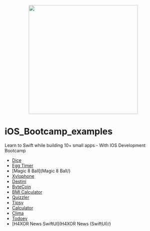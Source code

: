 
<div align="center">
  <img src="https://user-images.githubusercontent.com/30414956/161695721-87a686ec-5dff-4483-bb1a-3b05f56b147c.png" height="350"/>
 </div>

# iOS_Bootcamp_examples
Learn to Swift while building 10+ small apps - With IOS Development Bootcamp

- [Dice](Dice/)
- [Egg Timer](EggTimer/)
- [Magic 8 Ball](Magic 8 Ball/)
- [Xylophone](Xylophone/)
- [Destini](Destini/)
- [ByteCoin](ByteCoin/)
- [BMI Calculator](BMI-Calculator/)
- [Quizzler](Quizzler/)
- [Tipsy](Tipsy/)
- [Calculator](Calculator/)
- [Clima](Clima/)
- [Todoey](Todoey/)
- [H4XOR News SwiftUI](H4XOR News (SwiftUI)/)
